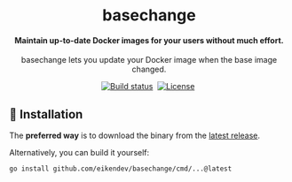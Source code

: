 <div align="center">
	<h1>basechange</h1>
	<h4 align="center">
		Maintain up-to-date Docker images for your users without much effort.
	</h4>
	<p>basechange lets you update your Docker image when the base image changed.</p>
</div>

<p align="center">
	<a href="https://github.com/eikendev/basechange/actions"><img alt="Build status" src="https://img.shields.io/github/workflow/status/eikendev/basechange/Main"/></a>&nbsp;
	<a href="https://github.com/eikendev/basechange/blob/master/LICENSE"><img alt="License" src="https://img.shields.io/github/license/eikendev/basechange"/></a>&nbsp;
</p>

## 🚀&nbsp;Installation

The **preferred way** is to download the binary from the [latest release](https://github.com/eikendev/basechange/releases).

Alternatively, you can build it yourself:
```bash
go install github.com/eikendev/basechange/cmd/...@latest
```
